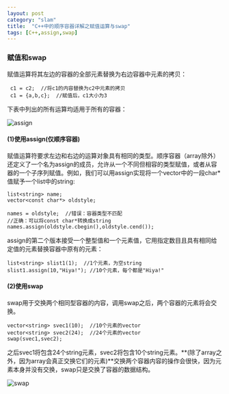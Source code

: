 ```yaml
---
layout: post
category: "slam"
title:  "C++中的顺序容器详解之赋值运算与swap"
tags: [C++,assign,swap]
---
```


### 赋值和swap

  赋值运算将其左边的容器的全部元素替换为右边容器中元素的拷贝：

	 c1 = c2;  //将c1的内容替换为c2中元素的拷贝
	 c1 = {a,b,c};  //赋值后，c1大小为3

  下表中列出的所有运算均适用于所有的容器：

<!-- more -->

  ![assign](https://thumbnail0.baidupcs.com/thumbnail/ac38c1fa2a7e62c7aad3736fe4c57d95?fid=559684340-250528-874196515550795&time=1509184800&rt=pr&sign=FDTAER-DCb740ccc5511e5e8fedcff06b081203-PKciD57bqQKJZkd%2fQmrSY%2bYhpJM%3d&expires=8h&chkbd=0&chkv=0&dp-logid=6975959803515625052&dp-callid=0&size=c10000_u10000&quality=90&vuk=559684340&ft=image)

#### (1)使用assign(仅顺序容器)

  赋值运算符要求左边和右边的运算对象具有相同的类型。顺序容器（array除外）还定义了一个名为assign的成员，允许从一个不同但相容的类型赋值，或者从容器的一个子序列赋值。例如，我们可以用assign实现将一个vector中的一段char*值赋予一个list中的string:

	list<string> name;
	vector<const char*> oldstyle;

	names = oldstyle;  //错误：容器类型不匹配
	//正确：可以将const char*转换成string
    names.assign(oldstyle.cbegin(),oldstyle.cend());

  assign的第二个版本接受一个整型值和一个元素值，它用指定数目且具有相同给定值的元素替换容器中原有的元素：

    list<string> slist1(1);  //1个元素，为空string
	slist1.assign(10,"Hiya!"); //10个元素，每个都是"Hiya!" 

#### (2)使用swap

  swap用于交换两个相同型容器的内容，调用swap之后，两个容器的元素将会交换。

	vector<string> svec1(10);  //10个元素的vector
	vector<string> svec2(24);  //24个元素的vector
	swap(svec1,svec2);

  之后svec1将包含24个string元素，svec2将包含10个string元素。**(除了array之外，因为array会真正交换它们的元素)**交换两个容器内容的操作会很快，因为元素本身并没有交换，swap只是交换了容器的数据结构。

  ![swap](https://thumbnail0.baidupcs.com/thumbnail/203e96fa7ba20476936224d91d077ebe?fid=559684340-250528-615588829145007&time=1509188400&rt=pr&sign=FDTAER-DCb740ccc5511e5e8fedcff06b081203-bDHp6klNzwMcr%2fEoVmu5HYMP09g%3d&expires=8h&chkbd=0&chkv=0&dp-logid=6976829038852594317&dp-callid=0&size=c10000_u10000&quality=90&vuk=559684340&ft=image)






   
 

  




